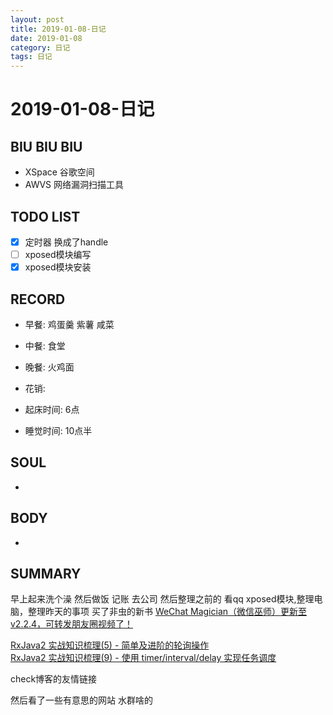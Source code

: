```yaml
---
layout: post
title: 2019-01-08-日记
date: 2019-01-08
category: 日记
tags: 日记
---
```

# 2019-01-08-日记
## BIU BIU BIU
- XSpace 谷歌空间
- AWVS 网络漏洞扫描工具
 
## TODO LIST
- [x] 定时器 换成了handle
- [ ] xposed模块编写
- [x] xposed模块安装
 
## RECORD
- 早餐:  鸡蛋羹 紫薯 咸菜
- 中餐:  食堂
- 晚餐:  火鸡面
 
- 花销:  
 
- 起床时间:  6点
- 睡觉时间:  10点半
 
## SOUL
- 
 
## BODY
- 
 
## SUMMARY
 早上起来洗个澡 然后做饭 记账 去公司 然后整理之前的 看qq xposed模块,整理电脑，整理昨天的事项
 买了非虫的新书
[WeChat Magician（微信巫师）更新至v2.2.4，可转发朋友圈视频了！](http://blog.xposed.pro/archives/305)  


[RxJava2 实战知识梳理(5) - 简单及进阶的轮询操作](https://www.jianshu.com/p/fa1828d70192)  
[RxJava2 实战知识梳理(9) - 使用 timer/interval/delay 实现任务调度](https://www.jianshu.com/p/6db5d213c9c6)  

check博客的友情链接

然后看了一些有意思的网站
水群啥的


 
